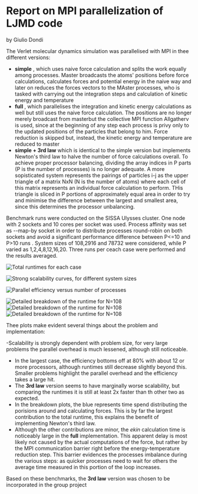 # Report on MPI parallelization of LJMD code


by Giulio Dondi

 
The Verlet molecular dynamics simulation was parallelised with MPI in thee different versions:

- **simple**  , which uses naive force calculation and splits the work equally among processes. Master broadcasts the atoms' positions before force calculations, calculates forces and potential energy in the naive way and later on reduces the forces vectors to the MAster processes, who is tasked with carrying out the integration steps and calculation of kinetic energy and temperature
- **full** ,  which parallelises the integration and kinetic energy calculations as well but still uses the naive force calculation. The positions are no longer merely broadcast from masterbut the collective MPI function Allgatherv is used, since at the beginning of any step each process is privy only to the updated positions of the particles that belong to him. Force reduction is skipped but, instead, the kinetic energy and temperature are reduced to master
- **simple + 3rd law** which is identical to the simple version but implements Newton's third law to halve the number of force calculations overall. To achieve proper processor balancing, dividing the array indices in P parts (P is the number of processes) is no longer adequate. A more sopisticated system represents the pairings of particles i-j as the upper triangle of a matrix NxN (N is the number of atoms) where each cell of this matrix represents an individual force calculation to perform. THis triangle is sliced in P portions of approximately equal area in order to try and minimise the difference between the largest and smallest area, since this determines the processor unbalancing.

Benchmark runs were conducted on the SISSA Ulysses cluster. One node with 2 sockets and 10 cores per socket was used. Process affinity was set as --map-by socket in order to distribute processes round-robin on both sockets and avoid a significant performance difference between P<=10 and P>10 runs .
System sizes of 108,2916 and 78732 were considered, while P varied as 1,2,4,8,12,16,20. Three runs per ceach case were performed and the results averaged.



![Total runtimes for each case](https://github.com/giuliodondi/ljmd/blob/master/reports/plots/MPI_runtimes.jpg?raw=true)

![Strong scalability curves, for different system sizes](https://github.com/giuliodondi/ljmd/blob/master/reports/plots/MPI_strong_scaling.jpg?raw=true)

![Parallel efficiency versus number of processes](https://github.com/giuliodondi/ljmd/blob/master/reports/plots/MPI_efficiency.jpg?raw=true)

![Detailed breakdown of the runtime for N=108](https://github.com/giuliodondi/ljmd/blob/master/reports/plots/MPI_108_times.jpg?raw=true)
![Detailed breakdown of the runtime for N=108](https://github.com/giuliodondi/ljmd/blob/master/reports/plots/MPI_2916_times.jpg?raw=true)
![Detailed breakdown of the runtime for N=108](https://github.com/giuliodondi/ljmd/blob/master/reports/plots/MPI_78732_times.jpg?raw=true)


Thee plots make evident several things about the problem and implementation:

-Scalability is strongly dependent with problem size, for very large problems the parallel overhead is much lessened, although still noticeable. 
- In the largest case, the efficiency bottoms off at 80% with about 12 or more processors, although runtimes still decrease slightly beyond this. Smaller problems highlight the parallel overhead and the efficiency takes a large hit.
- The **3rd law** version seems to have  marginally worse scalability, but comparing the runtimes it is still at least 2x faster than th other two as expected.
- In the breakdown plots, the blue represents time spend distributing the porisions around and calculating forces. This is by far the largest contribution to the total runtime, this explains the benefit of implementing Newton's third law.
- Although the other contributions are minor, the _ekin_ calculation time is noticeably large in the **full** implementation. This apparent delay is most likely not caused by the actual computations of the force, but rather by the MPI communication barrier right before the energy-temperature reduction step. This barrier evidences the processes imbalance during the various steps: as quicker processes need to wait for others the average time measured in this portion of the loop increases.

Based on these benchmarks, the **3rd law** version was chosen to be incorporated in the group project
